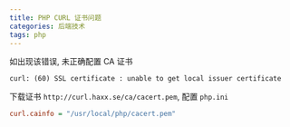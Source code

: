 ```yaml
---
title: PHP CURL 证书问题
categories: 后端技术
tags: php
---
```


如出现该错误, 未正确配置 CA 证书

```shell
curl: (60) SSL certificate : unable to get local issuer certificate
```

下载证书 `http://curl.haxx.se/ca/cacert.pem`, 配置 `php.ini`

```ini
curl.cainfo = "/usr/local/php/cacert.pem"
```
